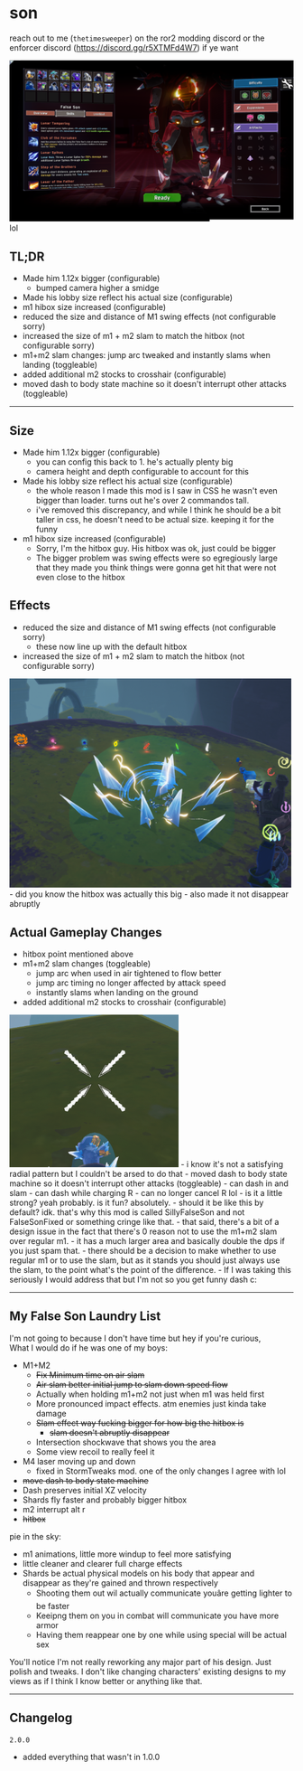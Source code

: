 # son
reach out to me (`thetimesweeper`) on the ror2 modding discord or the enforcer discord (https://discord.gg/r5XTMFd4W7) if ye want

![](https://raw.githubusercontent.com/TheTimeSweeper/WagaTamashiiWaMadaMoeteOru/master/SillyFalseSon/Release/_readme/FunnyCSS.png)  
lol

## TL;DR
- Made him 1.12x bigger (configurable)
    - bumped camera higher a smidge
- Made his lobby size reflect his actual size (configurable)
- m1 hibox size increased (configurable)
- reduced the size and distance of M1 swing effects (not configurable sorry)
- increased the size of m1 + m2 slam to match the hitbox (not configurable sorry)
- m1+m2 slam changes: jump arc tweaked and instantly slams when landing (toggleable)
- added additional m2 stocks to crosshair (configurable) 
- moved dash to body state machine so it doesn't interrupt other attacks (toggleable)

___

## Size
- Made him 1.12x bigger (configurable)
    - you can config this back to 1. he's actually plenty big
    - camera height and depth configurable to account for this
- Made his lobby size reflect his actual size (configurable)
    - the whole reason I made this mod is I saw in CSS he wasn't even bigger than loader. turns out he's over 2 commandos tall.
    - i've removed this discrepancy, and while I think he should be a bit taller in css, he doesn't need to be actual size. keeping it for the funny
- m1 hibox size increased (configurable)
    - Sorry, I'm the hitbox guy. His hitbox was ok, just could be bigger
    - The bigger problem was swing effects were so egregiously large that they made you think things were gonna get hit that were not even close to the hitbox
## Effects
- reduced the size and distance of M1 swing effects (not configurable sorry)
    - these now line up with the default hitbox
- increased the size of m1 + m2 slam to match the hitbox (not configurable sorry)  
<img width="500" src="https://raw.githubusercontent.com/TheTimeSweeper/WagaTamashiiWaMadaMoeteOru/master/SillyFalseSon/Release/_readme/funnyHitbox.png" />
    - did you know the hitbox was actually this big
    - also made it not disappear abruptly

## Actual Gameplay Changes
- hitbox point mentioned above
- m1+m2 slam changes (toggleable)
    - jump arc when used in air tightened to flow better
    - jump arc timing no longer affected by attack speed
    - instantly slams when landing on the ground
- added additional m2 stocks to crosshair (configurable)  
<img width="300" src="https://raw.githubusercontent.com/TheTimeSweeper/WagaTamashiiWaMadaMoeteOru/master/SillyFalseSon/Release/_readme/funnyCrosshair.png" />
    - i know it's not a satisfying radial pattern but I couldn't be arsed to do that
- moved dash to body state machine so it doesn't interrupt other attacks (toggleable)
    - can dash in and slam
    - can dash while charging R
        - can no longer cancel R lol
    - is it a little strong? yeah probably. is it fun? absolutely.
        - should it be like this by default? idk. that's why this mod is called SillyFalseSon and not FalseSonFixed or something cringe like that.
    - that said, there's a bit of a design issue in the fact that there's 0 reason not to use the m1+m2 slam over regular m1. 
        - it has a much larger area and basically double the dps if you just spam that. 
        - there should be a decision to make whether to use regular m1 or to use the slam, but as it stands you should just always use the slam, to the point what's the point of the difference.
        - If I was taking this seriously I would address that but I'm not so you get funny dash c:

___

## My False Son Laundry List
I'm not going to because I don't have time but hey if you're curious,  
What I would do if he was one of my boys:

- M1+M2
    - ~~Fix Minimum time on air slam~~
    - ~~Air slam better initial jump to slam down speed flow~~
    - Actually when holding m1+m2 not just when m1 was held first
    - More pronounced impact effects. atm enemies just kinda take damage
    - ~~Slam effect way fucking bigger for how big the hitbox is~~
        - ~~slam doesn't abruptly disappear~~
    - Intersection shockwave that shows you the area
    - Some view recoil to really feel it
- M4 laser moving up and down
    - fixed in StormTweaks mod. one of the only changes I agree with lol
- ~~move dash to body state machine~~
- Dash preserves initial XZ velocity
- Shards fly faster and probably bigger hitbox
- m2 interrupt alt r
- ~~hitbox~~

pie in the sky:
- m1 animations, little more windup to feel more satisfying
- little cleaner and clearer full charge effects
- Shards be actual physical models on his body that appear and disappear as they're gained and thrown respectively
    - Shooting them out wil actually communicate youâre getting lighter to be faster
    - Keeipng them on you in combat will communicate you have more armor
    - Having them reappear one by one while using special will be actual sex

You'll notice I'm not really reworking any major part of his design. Just polish and tweaks. I don't like changing characters' existing designs to my views as if I think I know better or anything like that.
___

## Changelog
`2.0.0`
- added everything that wasn't in 1.0.0